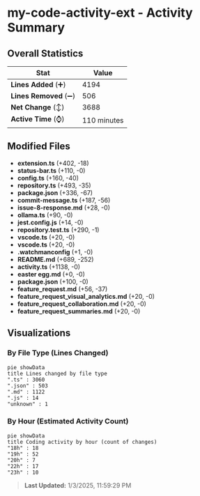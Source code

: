 # my-code-activity-ext - Activity Summary 

## Overall Statistics

| Stat                   | Value                                                             |
| ---------------------- | ----------------------------------------------------------------- |
| **Lines Added** (➕)   | 4194                                          |
| **Lines Removed** (➖) | 506                                        |
| **Net Change** (↕)    | 3688                |
| **Active Time** (⌚)   | 110 minutes |


## Modified Files
- **extension.ts** (+402, -18)
- **status-bar.ts** (+110, -0)
- **config.ts** (+160, -40)
- **repository.ts** (+493, -35)
- **package.json** (+336, -67)
- **commit-message.ts** (+187, -56)
- **issue-8-response.md** (+28, -0)
- **ollama.ts** (+90, -0)
- **jest.config.js** (+14, -0)
- **repository.test.ts** (+290, -1)
- **vscode.ts** (+20, -0)
- **vscode.ts** (+20, -0)
- **.watchmanconfig** (+1, -0)
- **README.md** (+689, -252)
- **activity.ts** (+1138, -0)
- **easter egg.md** (+0, -0)
- **package.json** (+100, -0)
- **feature_request.md** (+56, -37)
- **feature_request_visual_analytics.md** (+20, -0)
- **feature_request_collaboration.md** (+20, -0)
- **feature_request_summaries.md** (+20, -0)

## Visualizations

### By File Type (Lines Changed)

```mermaid
pie showData
title Lines changed by file type
".ts" : 3060
".json" : 503
".md" : 1122
".js" : 14
"unknown" : 1
```

### By Hour (Estimated Activity Count)

```mermaid
pie showData
title Coding activity by hour (count of changes)
"18h" : 18
"19h" : 52
"20h" : 7
"22h" : 17
"23h" : 10
```


> **Last Updated:** 1/3/2025, 11:59:29 PM